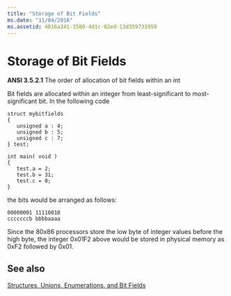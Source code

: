 ```yaml
---
title: "Storage of Bit Fields"
ms.date: "11/04/2016"
ms.assetid: 4816a241-1580-4d1c-82ed-13d359733959
---
```

# Storage of Bit Fields

**ANSI 3.5.2.1** The order of allocation of bit fields within an int

Bit fields are allocated within an integer from least-significant to most-significant bit. In the following code

```
struct mybitfields
{
   unsigned a : 4;
   unsigned b : 5;
   unsigned c : 7;
} test;

int main( void )
{
   test.a = 2;
   test.b = 31;
   test.c = 0;
}
```

the bits would be arranged as follows:

```
00000001 11110010
cccccccb bbbbaaaa
```

Since the 80x86 processors store the low byte of integer values before the high byte, the integer 0x01F2 above would be stored in physical memory as 0xF2 followed by 0x01.

## See also

[Structures, Unions, Enumerations, and Bit Fields](../c-language/structures-unions-enumerations-and-bit-fields.md)

